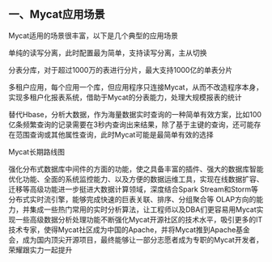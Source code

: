 ## 一、Mycat应用场景

Mycat适用的场景很丰富，以下是几个典型的应用场景

单纯的读写分离，此时配置最为简单，支持读写分离，主从切换

分表分库，对于超过1000万的表进行分片，最大支持1000亿的单表分片

多租户应用，每个应用一个库，但应用程序只连接Mycat，从而不改造程序本身，实现多租户化报表系统，借助于Mycat的分表能力，处理大规模报表的统计

替代Hbase，分析大数据，作为海量数据实时查询的一种简单有效方案，比如100亿条频繁查询的记录需要在3秒内查询出来结果，除了基于主键的查询，还可能存在范围查询或其他属性查询，此时Mycat可能是最简单有效的选择


Mycat长期路线图

强化分布式数据库中间件的方面的功能，使之具备丰富的插件、强大的数据库智能优化功能、全面的系统监控能力、以及方便的数据运维工具，实现在线数据扩容、迁移等高级功能进一步挺进大数据计算领域，深度结合Spark Stream和Storm等分布式实时流引擎，能够完成快速的巨表关联、排序、分组聚合等 OLAP方向的能力，并集成一些热门常用的实时分析算法，让工程师以及DBA们更容易用Mycat实现一些高级数据分析处理功能不断强化Mycat开源社区的技术水平，吸引更多的IT技术专家，使得Mycat社区成为中国的Apache，并将Mycat推到Apache基金会，成为国内顶尖开源项目，最终能够让一部分志愿者成为专职的Mycat开发者，荣耀跟实力一起提升